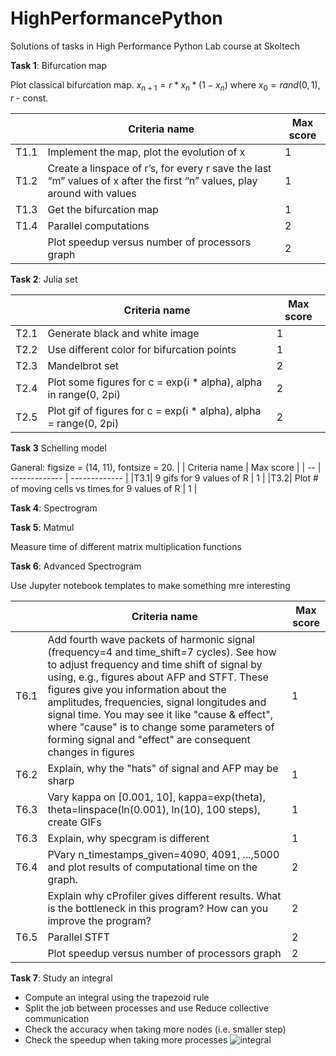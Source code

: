 # HighPerformancePython
Solutions of tasks in High Performance Python Lab course at Skoltech

**Task 1**: Bifurcation map

Plot classical bifurcation map. $x_{n+1} = r * x_n * (1 - x_n)$ where $x_0 = rand(0, 1)$, $r$ - const.

| | Criteria name  | Max score |
| -- | ------------- | ------------- |
|T1.1| Implement the map, plot the evolution of x | 1 |
|T1.2| Create a linspace of r’s, for every r save the last “m” values of x after the first “n” values, play around with values | 1 |
|T1.3| Get the bifurcation map | 1 |
|T1.4| Parallel computations | 2 |
|    | Plot speedup versus number of processors graph | 2 |


**Task 2**: Julia set


| | Criteria name  | Max score |
| -- | ------------- | ------------- |
|T2.1| Generate black and white image  | 1 |
|T2.2| Use different color for bifurcation points | 1 |
|T2.3| Mandelbrot set  | 2 |
|T2.4| Plot some figures for c = exp(i * alpha), alpha in range(0, 2pi) | 2 |
|T2.5| Plot gif of figures for c = exp(i * alpha), alpha = range(0, 2pi) | 2 |


**Task 3** Schelling model


Ganeral: figsize = (14, 11), fontsize = 20.
| | Criteria name  | Max score |
| -- | ------------- | ------------- |
|T3.1| 9 gifs for 9 values of R  | 1 |
|T3.2| Plot # of moving cells vs times for 9 values of R | 1 |

**Task 4**:  Spectrogram

**Task 5**: Matmul

Measure time of different matrix multiplication functions

**Task 6**: Advanced Spectrogram

Use Jupyter notebook templates to make something mre interesting

| | Criteria name  | Max score |
| -- | ------------- | ------------- |
|T6.1| Add fourth wave packets of harmonic signal (frequency=4 and time_shift=7 cycles). See how to adjust frequency and time shift of signal by using, e.g., figures about AFP and STFT. These figures give you information about the amplitudes, frequencies, signal longitudes and signal time. You may see it like "cause & effect", where "cause" is to change some parameters of forming signal and "effect" are consequent changes in figures | 1 |
|T6.2| Explain, why the "hats" of signal and AFP may be sharp | 1 |
|T6.3| Vary kappa on [0.001, 10], kappa=exp(theta), theta=linspace(ln(0.001), ln(10), 100 steps), create GIFs| 1 |
|T6.3| Explain, why specgram is different| 1 |
|T6.4| PVary n_timestamps_given=4090, 4091, ...,5000 and plot results of computational time on the graph. | 2 |
| | Explain why cProfiler gives different results. What is the bottleneck in this program? How can you improve the program? | 2 |
|T6.5| Parallel STFT | 2 |	
| | Plot speedup versus number of processors graph |	2 |

**Task 7**: Study an integral

- Compute an integral using the trapezoid rule
- Split the job between processes and use Reduce collective communication
- Check the accuracy when taking more nodes (i.e. smaller step)
- Check the speedup when taking more processes
![integral](https://github.com/zakajd/HighPerformancePython/blob/master/imgs/integral.png)
